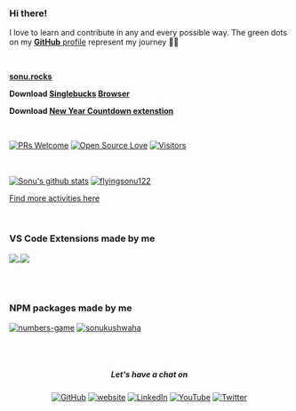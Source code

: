 
### Hi there! 

I love to learn and contribute in any and every possible way. 
The green dots on my [**GitHub** profile](https://github.com/flyingsonu122?tab=repositories) represent my journey :running_man: 

<br/>


**[sonu.rocks](https://www.sonu.rocks/)**

**Download [Singlebucks](https://github.com/flyingsonu122/resources/releases/download/v1.0/Singlebucks.exe) [Browser](https://youtu.be/YQzzcCeRjVo)**

**Download [New Year Countdown extenstion](https://microsoftedge.microsoft.com/addons/detail/newyearcountdown/iedljabnpnfldfkbijplkoiodnbbdnkn)**


<br/>

[![PRs Welcome](https://img.shields.io/badge/PRs-welcome-brightgreen.svg?style=flat&logo=github)](https://flyingsonu122.github.io/)  [![Open Source Love](https://badges.frapsoft.com/os/v2/open-source.svg?v=103)](https://flyingsonu122.github.io/) [![Visitors](https://visitor-badge.glitch.me/badge?page_id=flyingsonu122.visitor-badge)](https://flyingsonu122.github.io/)


<br/>


<a href="https://flyingsonu122.github.io/"><img align="center" src="https://github-readme-stats.vercel.app/api?username=flyingsonu122&show_icons=true&include_all_commits=true" alt="Sonu's github stats" /></a>  <a href="https://flyingsonu122.github.io/"><img align="center" src="https://github-readme-stats.vercel.app/api/top-langs/?username=flyingsonu122&layout=compact" alt="flyingsonu122" /></a> 


[Find more activities here](https://metrics.lecoq.io/about/flyingsonu122)

<br/>

### VS Code Extensions made by me

<a href="https://marketplace.visualstudio.com/items?itemName=flyingsonu.flyingsonu-dark"><img align="center" src="https://github-readme-stats.vercel.app/api/pin/?username=flyingsonu122&repo=flyingsonu-theme&theme=buefy" />
</a> 
<a href="https://marketplace.visualstudio.com/items?itemName=SonuKumarKushwaha.search-sonu-blog"><img align="center" src="https://github-readme-stats.vercel.app/api/pin/?username=flyingsonu122&repo=search-sonu-blog&theme=buefy" />
</a> 

<br /><br />

### NPM packages made by me

[![numbers-game](https://nodei.co/npm/numbers-game.png?compact=true)](https://www.npmjs.com/package/numbers-game)
[![sonukushwaha](https://nodei.co/npm/sonukushwaha.png?compact=true)](https://www.npmjs.com/package/sonukushwaha)

<br><br>

<h5 align="center"> Let's have a chat on </h5> 
<p align="center">
	<a href="https://github.com/flyingsonu122"><img src="https://img.shields.io/github/followers/flyingsonu122.svg?label=GitHub&style=social" alt="GitHub"></a>
	<a href="https://flyingsonu122.github.io"><img src="https://img.shields.io/badge/Website-blueviolet?style=flat&logo=google-chrome&logoColor=white" alt="website"></a>
	<a href="https://www.linkedin.com/in/sonukumarkushwaha/"><img src="https://img.shields.io/badge/LinkedIn--_.svg?style=social&logo=linkedin" alt="LinkedIn"></a>
	<a href="https://www.youtube.com/channel/UCLSsTx4FVQMiNuuUbwFM7QA"><img src="https://img.shields.io/youtube/channel/subscribers/UCugIYeIc-HzCp-SZxRwuQbA?label=YouTube&style=social&logo=YouTube" alt="YouTube"></a>
	<a href="https://twitter.com/iamsonukushwaha"><img src="https://img.shields.io/twitter/follow/iamsonukushwaha?label=Twitter&style=social" alt="Twitter"></a>
</p>

<br><br>
